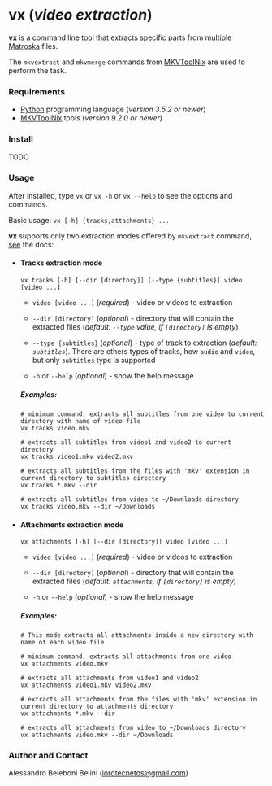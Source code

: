 # vx (*video extraction*)

**vx** is a command line tool that extracts specific parts from multiple [Matroska](https://www.matroska.org/) files. 

The `mkvextract` and `mkvmerge` commands from [MKVToolNix](https://mkvtoolnix.download/) are used to perform the
task.

### Requirements

* [Python](https://www.python.org/) programming language (*version 3.5.2 or newer*)
* [MKVToolNix](https://mkvtoolnix.download/) tools (*version 9.2.0 or newer*)

### Install

TODO

### Usage

After installed, type `vx` or `vx -h` or `vx --help` to see the options and commands.

Basic usage: `vx [-h] {tracks,attachments} ...`

**vx** supports only two extraction modes offered by `mkvextract` command, [see](https://mkvtoolnix.download/doc/mkvextract.html) the docs:

* #### Tracks extraction mode
  
  `vx tracks [-h] [--dir [directory]] [--type {subtitles}] video [video ...]`
  
  * `video [video ...]` (*required*) - video or videos to extraction
  
  * `--dir [directory]` (*optional*) - directory that will contain the extracted files (*default: `--type` value, if `[directory]` is empty*)
  
  * `--type {subtitles}` (*optional*) - type of track to extraction (*default: `subtitles`*). There are others types of tracks, how `audio` and `video`, but only `subtitles` type is supported
  
  * `-h` or `--help` (*optional*) - show the help message
 
  ##### Examples:
  
    ```
    # minimum command, extracts all subtitles from one video to current directory with name of video file
    vx tracks video.mkv

    # extracts all subtitles from video1 and video2 to current directory
    vx tracks video1.mkv video2.mkv 

    # extracts all subtitles from the files with 'mkv' extension in current directory to subtitles directory
    vx tracks *.mkv --dir 

    # extracts all subtitles from video to ~/Downloads directory
    vx tracks video.mkv --dir ~/Downloads
    
* #### Attachments extraction mode

  `vx attachments [-h] [--dir [directory]] video [video ...]`

  * `video [video ...]` (*required*) - video or videos to extraction
  
  * `--dir [directory]` (*optional*) - directory that will contain the extracted files (*default: `attachments`, if `[directory]` is empty*)
  
  * `-h` or `--help` (*optional*) - show the help message
  
  ##### Examples:
  
    ```
    # This mode extracts all attachments inside a new directory with name of each video file
    
    # minimum command, extracts all attachments from one video
    vx attachments video.mkv

    # extracts all attachments from video1 and video2
    vx attachments video1.mkv video2.mkv 

    # extracts all attachments from the files with 'mkv' extension in current directory to attachments directory
    vx attachments *.mkv --dir 

    # extracts all attachments from video to ~/Downloads directory
    vx attachments video.mkv --dir ~/Downloads
### Author and Contact

Alessandro Beleboni Belini (lordtecnetos@gmail.com)
